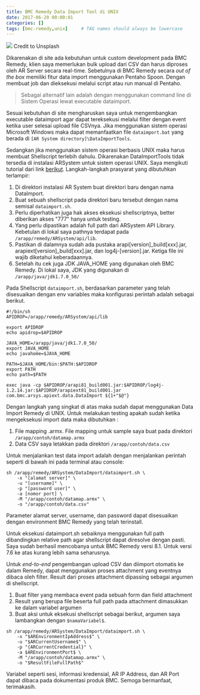 ```yaml
---
title: BMC Remedy Data Import Tool di UNIX
date: 2017-06-20 00:00:01
categories: []
tags: [bmc-remedy,unix]     # TAG names should always be lowercase
---
```


![](https://images.unsplash.com/photo-1488229297570-58520851e868?q=80&w=2938&auto=format&fit=crop&ixlib=rb-4.0.3&ixid=M3wxMjA3fDB8MHxwaG90by1wYWdlfHx8fGVufDB8fHx8fA%3D%3D)
Credit to Unsplash

Dikarenakan di site ada kebutuhan untuk custom development pada BMC Remedy, klien saya memerlukan bulk upload dari CSV dan harus diproses oleh AR Server secara real-time. Sebetulnya di BMC Remedy secara _out of the box_ memiliki fitur data import menggunakan Pentaho Spoon. Dengan membuat job dan dieksekusi melalui script atau run manual di Pentaho.

> Sebagai alternatif lain adalah dengan menggunakan command line di Sistem Operasi lewat executable dataimport.

Sesuai kebutuhan di site mengharuskan saya untuk mengembangkan executable dataimport agar dapat tereksekusi melalui filter dengan event ketika user selesai upload file CSVnya. Jika menggunakan sistem operasi Microsoft Windows maka dapat memanfaatkan file `dataimport.bat` yang berada di `[AR System directory]\DataImportTools`.

Sedangkan jika menggunakan sistem operasi berbasis UNIX maka harus membuat Shellscript terlebih dahulu. Dikarenakan DataImportTools tidak tersedia di instalasi ARSystem untuk sistem operasi UNIX. Saya mengikuti tutorial dari link [berikut](https://docs.bmc.com/docs/display/public/ars81/Enabling+the+Data+Import+utility%22). Langkah-langkah prasyarat yang dibutuhkan terlampir:

1. Di direktori instalasi AR System buat direktori baru dengan nama DataImport.
2. Buat sebuah shellscript pada direktori baru tersebut dengan nama semisal `dataimport.sh`. 
3. Perlu diperhatikan juga hak akses eksekusi shellscriptnya, better diberikan akses "777" hanya untuk testing. 
4. Yang perlu dipastikan adalah full path dari ARSystem API Library. Kebetulan di lokal saya pathnya terdapat pada `/arapp/remedy/ARSystem/api/lib`. 
5. Pastikan di dalamnya sudah ada pustaka arapi[version]_build[xxx].jar, arapiext[version]_build[xxx].jar, dan log4j-[version].jar. Ketiga file ini wajib diketahui keberadaannya.
6. Setelah itu cek juga JDK JAVA_HOME yang digunakan oleh BMC Remedy. Di lokal saya, JDK yang digunakan di `/arapp/java/jdk1.7.0_50/`

Pada Shellscript `dataimport.sh`, berdasarkan parameter yang telah disesuaikan dengan env variables maka konfigurasi perintah adalah sebagai berikut.

```shell
#!/bin/sh
APIDROP=/arapp/remedy/ARSystem/api/lib

export APIDROP
echo apidrop=$APIDROP

JAVA_HOME=/arapp/java/jdk1.7.0_50/
export JAVA_HOME
echo javahome=$JAVA_HOME

PATH=$JAVA_HOME/bin:$PATH:$APIDROP
export PATH
echo path=$PATH

exec java -cp $APIDROP/arapi81_build001.jar:$APIDROP/log4j-1.2.14.jar:$APIDROP/arapiext81_build001.jar com.bmc.arsys.apiext.data.DataImport ${1+"$@"}
```

Dengan langkah yang singkat di atas maka sudah dapat menggunakan Data Import Remedy di UNIX. Untuk melakukan testing apakah sudah ketika mengeksekusi import data maka dibutuhkan :

1. File mapping .armx. File mapping untuk sample saya buat pada direktori `/arapp/contoh/datamap.armx`
2. Data CSV saya letakkan pada direktori `/arapp/contoh/data.csv`

Untuk menjalankan test data import adalah dengan menjalankan perintah seperti di bawah ini pada terminal atau console:

```shell
sh /arapp/remedy/ARSystem/DataImport/dataimport.sh \ 
    -x "[alamat server]" \ 
    -u "[username]" \
    -p "[password user]" \
    -a [nomor port] \
    -M "/arapp/contoh/datamap.armx" \
    -o "/arapp/contoh/data.csv"
```

Parameter alamat server, username, dan password dapat disesuaikan dengan environment BMC Remedy yang telah terinstall.

Untuk eksekusi dataimport.sh sebaiknya menggunakan full path dibandingkan relative path agar shellscript dapat diresolve dengan pasti. Saya sudah berhasil mencobanya untuk BMC Remedy versi 8.1. Untuk versi 7.6 ke atas kurang lebih sama seharusnya.

Untuk _end-to-end_ pengembangan upload CSV dan diimport otomatis ke dalam Remedy, dapat menggunakan proses attachment yang eventnya dibaca oleh filter. Result dari proses attachment dipassing sebagai argumen di shellscript.

1. Buat filter yang membaca event pada sebuah form dan field attachment
2. Result yang berupa file beserta full path pada attachment dimasukkan ke dalam variabel argumen
3. Buat aksi untuk eksekusi shellscript sebagai berikut, argumen saya lambangkan dengan `$namaVariabel$`.

```shell
sh /arapp/remedy/ARSystem/DataImport/dataimport.sh \ 
    -x "$AREnvironmentIpAddress$" \
    -u "$ARCurrentUsername$" \
    -p "{ARCurrentCredential}" \
    -a $AREnvironmentPort$ \
    -M "/arapp/contoh/datamap.armx" \
    -o "$ResultFileFullPath$"
```

Variabel seperti sesi, informasi kredensial, AR IP Address, dan AR Port dapat dibaca pada dokumentasi produk BMC. Semoga bermanfaat, terimakasih.